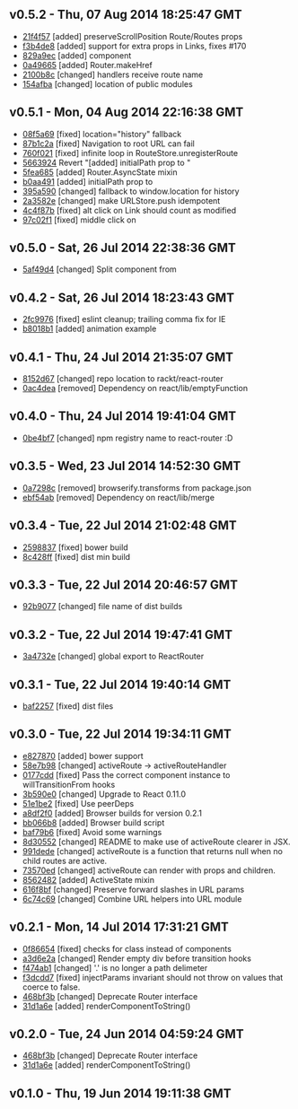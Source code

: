 v0.5.2 - Thu, 07 Aug 2014 18:25:47 GMT
--------------------------------------

- [21f4f57](../../commits/21f4f57) [added] preserveScrollPosition Route/Routes props
- [f3b4de8](../../commits/f3b4de8) [added] support for extra props in Links, fixes #170
- [829a9ec](../../commits/829a9ec) [added] <Redirect/> component
- [0a49665](../../commits/0a49665) [added] Router.makeHref
- [2100b8c](../../commits/2100b8c) [changed] handlers receive route name
- [154afba](../../commits/154afba) [changed] location of public modules


v0.5.1 - Mon, 04 Aug 2014 22:16:38 GMT
--------------------------------------

- [08f5a69](../../commits/08f5a69) [fixed] location="history" fallback
- [87b1c2a](../../commits/87b1c2a) [fixed] Navigation to root URL can fail
- [760f021](../../commits/760f021) [fixed] infinite loop in RouteStore.unregisterRoute
- [5663924](../../commits/5663924) Revert "[added] initialPath prop to <Routes>"
- [5fea685](../../commits/5fea685) [added] Router.AsyncState mixin
- [b0aa491](../../commits/b0aa491) [added] initialPath prop to <Routes>
- [395a590](../../commits/395a590) [changed] fallback to window.location for history
- [2a3582e](../../commits/2a3582e) [changed] make URLStore.push idempotent
- [4c4f87b](../../commits/4c4f87b) [fixed] alt click on Link should count as modified
- [97c02f1](../../commits/97c02f1) [fixed] middle click on <Link/>


v0.5.0 - Sat, 26 Jul 2014 22:38:36 GMT
--------------------------------------

- [5af49d4](../../commits/5af49d4) [changed] Split <Routes> component from <Route>


v0.4.2 - Sat, 26 Jul 2014 18:23:43 GMT
--------------------------------------

- [2fc9976](../../commits/2fc9976) [fixed] eslint cleanup; trailing comma fix for IE
- [b8018b1](../../commits/b8018b1) [added] animation example


v0.4.1 - Thu, 24 Jul 2014 21:35:07 GMT
--------------------------------------

- [8152d67](../../commits/8152d67) [changed] repo location to rackt/react-router
- [0ac4dea](../../commits/0ac4dea) [removed] Dependency on react/lib/emptyFunction


v0.4.0 - Thu, 24 Jul 2014 19:41:04 GMT
--------------------------------------

- [0be4bf7](../../commits/0be4bf7) [changed] npm registry name to react-router :D


v0.3.5 - Wed, 23 Jul 2014 14:52:30 GMT
--------------------------------------

- [0a7298c](../../commits/0a7298c) [removed] browserify.transforms from package.json
- [ebf54ab](../../commits/ebf54ab) [removed] Dependency on react/lib/merge


v0.3.4 - Tue, 22 Jul 2014 21:02:48 GMT
--------------------------------------

- [2598837](../../commits/2598837) [fixed] bower build
- [8c428ff](../../commits/8c428ff) [fixed] dist min build


v0.3.3 - Tue, 22 Jul 2014 20:46:57 GMT
--------------------------------------

- [92b9077](../../commits/92b9077) [changed] file name of dist builds


v0.3.2 - Tue, 22 Jul 2014 19:47:41 GMT
--------------------------------------

- [3a4732e](../../commits/3a4732e) [changed] global export to ReactRouter


v0.3.1 - Tue, 22 Jul 2014 19:40:14 GMT
--------------------------------------

- [baf2257](../../commits/baf2257) [fixed] dist files


v0.3.0 - Tue, 22 Jul 2014 19:34:11 GMT
--------------------------------------

- [e827870](../../commits/e827870) [added] bower support
- [58e7b98](../../commits/58e7b98) [changed] activeRoute -> activeRouteHandler
- [0177cdd](../../commits/0177cdd) [fixed] Pass the correct component instance to willTransitionFrom hooks
- [3b590e0](../../commits/3b590e0) [changed] Upgrade to React 0.11.0
- [51e1be2](../../commits/51e1be2) [fixed] Use peerDeps
- [a8df2f0](../../commits/a8df2f0) [added] Browser builds for version 0.2.1
- [bb066b8](../../commits/bb066b8) [added] Browser build script
- [baf79b6](../../commits/baf79b6) [fixed] Avoid some warnings
- [8d30552](../../commits/8d30552) [changed] README to make use of activeRoute clearer in JSX.
- [991dede](../../commits/991dede) [changed] activeRoute is a function that returns null when no child routes are active.
- [73570ed](../../commits/73570ed) [changed] activeRoute can render with props and children.
- [8562482](../../commits/8562482) [added] ActiveState mixin
- [616f8bf](../../commits/616f8bf) [changed] Preserve forward slashes in URL params
- [6c74c69](../../commits/6c74c69) [changed] Combine URL helpers into URL module


v0.2.1 - Mon, 14 Jul 2014 17:31:21 GMT
--------------------------------------

- [0f86654](../../commits/0f86654) [fixed] checks for class instead of components
- [a3d6e2a](../../commits/a3d6e2a) [changed] Render empty div before transition hooks
- [f474ab1](../../commits/f474ab1) [changed] '.' is no longer a path delimeter
- [f3dcdd7](../../commits/f3dcdd7) [fixed] injectParams invariant should not throw on values that coerce to false.
- [468bf3b](../../commits/468bf3b) [changed] Deprecate Router interface
- [31d1a6e](../../commits/31d1a6e) [added] renderComponentToString()


v0.2.0 - Tue, 24 Jun 2014 04:59:24 GMT
--------------------------------------

- [468bf3b](../../commits/468bf3b) [changed] Deprecate Router interface
- [31d1a6e](../../commits/31d1a6e) [added] renderComponentToString()


v0.1.0 - Thu, 19 Jun 2014 19:11:38 GMT
--------------------------------------


